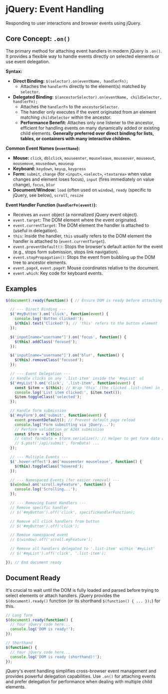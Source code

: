 # jQuery: Event Handling

Responding to user interactions and browser events using jQuery.

## Core Concept: `.on()`

The primary method for attaching event handlers in modern jQuery is `.on()`. It provides a flexible way to handle events directly on selected elements or use event delegation.

**Syntax:**

*   **Direct Binding:** `$(selector).on(eventName, handlerFn);`
    *   Attaches the `handlerFn` directly to the element(s) matched by `selector`.
*   **Delegated Binding:** `$(ancestorSelector).on(eventName, childSelector, handlerFn);`
    *   Attaches the `handlerFn` to the `ancestorSelector`.
    *   The handler only executes if the event originated from an element matching `childSelector` *within* the ancestor.
    *   **Performance Benefit:** Attaches only one listener to the ancestor, efficient for handling events on many dynamically added or existing child elements. **Generally preferred over direct binding for lists, tables, or containers with many interactive children.**

**Common Event Names (`eventName`):**

*   **Mouse:** `click`, `dblclick`, `mouseenter`, `mouseleave`, `mouseover`, `mouseout`, `mousemove`, `mousedown`, `mouseup`
*   **Keyboard:** `keydown`, `keyup`, `keypress`
*   **Form:** `submit`, `change` (for `<input>`, `<select>`, `<textarea>` when value changes and element loses focus), `input` (fires immediately on value change), `focus`, `blur`
*   **Document/Window:** `load` (often used on `window`), `ready` (specific to jQuery, see below), `scroll`, `resize`

**Event Handler Function (`handlerFn(event)`):**

*   Receives an `event` object (a normalized jQuery event object).
*   `event.target`: The DOM element where the event originated.
*   `event.currentTarget`: The DOM element the handler is attached to (useful in delegation).
*   `this`: Inside the handler, `this` usually refers to the DOM element the handler is attached to (`event.currentTarget`).
*   `event.preventDefault()`: Stops the browser's default action for the event (e.g., stops form submission, stops link navigation).
*   `event.stopPropagation()`: Stops the event from bubbling up the DOM tree to ancestor elements.
*   `event.pageX`, `event.pageY`: Mouse coordinates relative to the document.
*   `event.which`: Key code for keyboard events.

## Examples

```javascript
$(document).ready(function() { // Ensure DOM is ready before attaching handlers

  // --- Direct Binding ---
  $('#myButton').on('click', function(event) {
    console.log('Button clicked!');
    $(this).text('Clicked!'); // 'this' refers to the button element
  });

  $('input[name="username"]').on('focus', function() {
    $(this).addClass('focused');
  });

  $('input[name="username"]').on('blur', function() {
    $(this).removeClass('focused');
  });

  // --- Event Delegation ---
  // Handle clicks on any '.list-item' inside the '#myList' ul
  $('#myList').on('click', '.list-item', function(event) {
    const $item = $(this); // Wrap 'this' (the clicked .list-item) in jQuery object
    console.log('List item clicked:', $item.text());
    $item.toggleClass('selected');
  });

  // Handle form submission
  $('#myForm').on('submit', function(event) {
    event.preventDefault(); // Prevent default page reload
    console.log('Form submitting via jQuery...');
    // Perform validation or AJAX submission
    const $form = $(this);
    // const formData = $form.serialize(); // Helper to get form data as query string
    // $.post('/api/submit', formData) ...
  });

  // --- Multiple Events ---
  $('.hover-effect').on('mouseenter mouseleave', function() {
    $(this).toggleClass('hovered');
  });

  // --- Namespaced Events (for easier removal) ---
  $(window).on('scroll.myFeature', function() {
    console.log('Scrolling...');
  });

  // --- Removing Event Handlers ---
  // Remove specific handler
  // $('#myButton').off('click', specificHandlerFunction);

  // Remove all click handlers from button
  // $('#myButton').off('click');

  // Remove namespaced event
  // $(window).off('scroll.myFeature');

  // Remove all handlers delegated to '.list-item' within '#myList'
  // $('#myList').off('click', '.list-item');

}); // End document ready
```

## Document Ready

It's crucial to wait until the DOM is fully loaded and parsed before trying to select elements or attach handlers. jQuery provides the `$(document).ready()` function (or its shorthand `$(function() { ... });`) for this.

```javascript
// Long form
$(document).ready(function() {
  // Your jQuery code here...
  console.log('DOM is ready!');
});

// Shorthand
$(function() {
  // Your jQuery code here...
  console.log('DOM is ready (shorthand)!');
});
```

jQuery's event handling simplifies cross-browser event management and provides powerful delegation capabilities. Use `.on()` for attaching events and prefer delegation for performance when dealing with multiple child elements.